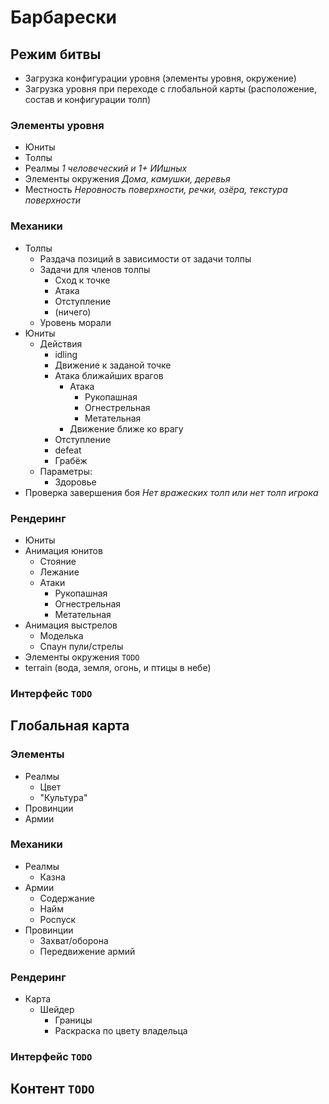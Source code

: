 # Барбарески

## Режим битвы

* Загрузка конфигурации уровня (элементы уровня, окружение)
* Загрузка уровня при переходе с глобальной карты (расположение, состав и конфигурации толп)

### Элементы уровня

* Юниты
* Толпы
* Реалмы
	*1 человеческий и 1+ ИИшных*
* Элементы окружения
	*Дома, камушки, деревья*
* Местность
	*Неровность поверхности, речки, озёра, текстура поверхности*

### Механики
* Толпы
	* Раздача позиций в зависимости от задачи толпы
	* Задачи для членов толпы
		* Сход к точке
		* Атака
		* Отступление
		* (ничего)
	* Уровень морали
* Юниты
	* Действия
		* idling
		* Движение к заданой точке
		* Атака ближайших врагов
			* Атака
				* Рукопашная
				* Огнестрельная
				* Метательная
			* Движение ближе ко врагу
		* Отступление
		* defeat
		* Грабёж
	* Параметры:
		* Здоровье
* Проверка завершения боя
	*Нет вражеских толп или нет толп игрока*

### Рендеринг

* Юниты
* Анимация юнитов
	* Стояние
	* Лежание
	* Атаки
		* Рукопашная
		* Огнестрельная
		* Метательная
* Анимация выстрелов
	* Моделька
	* Спаун пули/стрелы 
* Элементы окружения `TODO`
* terrain (вода, земля, огонь, и птицы в небе)

### Интерфейс `TODO`


## Глобальная карта

### Элементы

* Реалмы
	* Цвет
	* "Культура"
* Провинции
* Армии

### Механики

* Реалмы
	* Казна
* Армии
	* Содержание
	* Найм
	* Роспуск
* Провинции
	* Захват/оборона
	* Передвижение армий

### Рендеринг

* Карта
	* Шейдер
		* Границы
		* Раскраска по цвету владельца

### Интерфейс `TODO`


## Контент `TODO`
